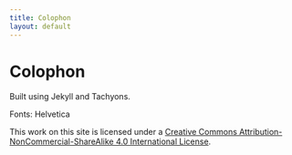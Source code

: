 ```yaml
---
title: Colophon
layout: default
---
```



# Colophon

Built using Jekyll and Tachyons.   

Fonts: Helvetica  

This work on this site is licensed under a <a rel="license" href="http://creativecommons.org/licenses/by-nc-sa/4.0/" class="link hover-blue underline">Creative Commons Attribution-NonCommercial-ShareAlike 4.0 International License</a>.
